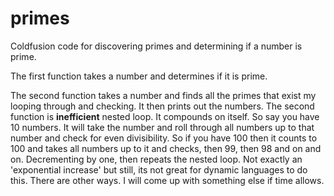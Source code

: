 primes
======

Coldfusion code for discovering primes and determining if a number is prime.

The first function takes a number and determines if it is prime.

The second function takes a number and finds all the primes that exist my looping through and checking.  It then prints out the numbers.  The second function is <b>inefficient</b> nested loop.  It compounds on itself.  So say you have 10 numbers.  It will take the number and roll through all numbers up to that number and check for even divisibility. So if you have 100 then it counts to 100 and takes all numbers up to it and checks, then 99, then 98 and on and on. Decrementing by one, then repeats the nested loop.  Not exactly an 'exponential increase' but still, its not great for dynamic languages to do this. There are other ways.  I will come up with something else if time allows.

